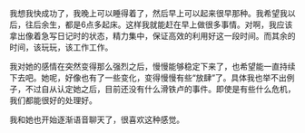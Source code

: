 我想我快成功了，我晚上可以睡得着了，然后早上可以起来很早那种。我希望我以后，往后余生，都是6点多起床。这样我就能赶在早上做很多事情。对啊，我应该拿出像着急写日记时的状态，精力集中，保证高效的利用好这一段时间。而其余的时间，该玩玩，该工作工作。

我对她的感情在突然变得那么强烈之后，慢慢能够稳定下来了，也希望能一直持续下去吧。她呢，好像也有了一些变化，变得慢慢有些“放肆”了。具体我也举不出例子，不过自从认定她之后，目前还没有什么滑铁卢的事件。即使是有些什么危机，我们都能很好的处理好。

我和她也开始逐渐语音聊天了，很喜欢这种感觉。